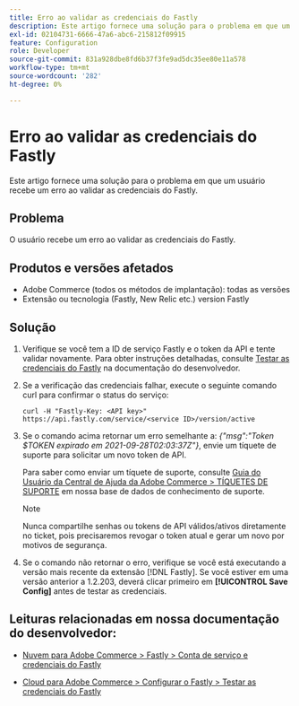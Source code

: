 ```yaml
---
title: Erro ao validar as credenciais do Fastly
description: Este artigo fornece uma solução para o problema em que um usuário recebe um erro ao validar as credenciais do Fastly.
exl-id: 02104731-6666-47a6-abc6-215812f09915
feature: Configuration
role: Developer
source-git-commit: 831a928dbe8fd6b37f3fe9ad5dc35ee80e11a578
workflow-type: tm+mt
source-wordcount: '282'
ht-degree: 0%

---
```


# Erro ao validar as credenciais do Fastly

Este artigo fornece uma solução para o problema em que um usuário recebe um erro ao validar as credenciais do Fastly.

## Problema

O usuário recebe um erro ao validar as credenciais do Fastly.

## Produtos e versões afetados

* Adobe Commerce (todos os métodos de implantação): todas as versões
* Extensão ou tecnologia (Fastly, New Relic etc.) version Fastly

## Solução

1. Verifique se você tem a ID de serviço Fastly e o token da API e tente validar novamente. Para obter instruções detalhadas, consulte [Testar as credenciais do Fastly](https://devdocs.magento.com/cloud/cdn/configure-fastly.html#test-the-fastly-credentials) na documentação do desenvolvedor.
1. Se a verificação das credenciais falhar, execute o seguinte comando curl para confirmar o status do serviço:

   ```curl
   curl -H "Fastly-Key: <API key>" https://api.fastly.com/service/<service ID>/version/active
   ```

1. Se o comando acima retornar um erro semelhante a: *{&quot;msg&quot;:&quot;Token $TOKEN expirado em 2021-09-28T02:03:37Z&quot;}*, envie um tíquete de suporte para solicitar um novo token de API.

   Para saber como enviar um tíquete de suporte, consulte [Guia do Usuário da Central de Ajuda da Adobe Commerce > TÍQUETES DE SUPORTE](/help/help-center-guide/help-center/magento-help-center-user-guide.md#support-tickets) em nossa base de dados de conhecimento de suporte.

   >[!NOTE]
   >
   >Nunca compartilhe senhas ou tokens de API válidos/ativos diretamente no ticket, pois precisaremos revogar o token atual e gerar um novo por motivos de segurança.

1. Se o comando não retornar o erro, verifique se você está executando a versão mais recente da extensão [!DNL Fastly]. Se você estiver em uma versão anterior a 1.2.203, deverá clicar primeiro em **[!UICONTROL Save Config]** antes de testar as credenciais.

## Leituras relacionadas em nossa documentação do desenvolvedor:

* [Nuvem para Adobe Commerce > Fastly > Conta de serviço e credenciais do Fastly](https://devdocs.magento.com/cloud/cdn/cloud-fastly.html#fastly-service-account-and-credentials)

* [Cloud para Adobe Commerce > Configurar o Fastly > Testar as credenciais do Fastly](https://devdocs.magento.com/cloud/cdn/configure-fastly.html#test-the-fastly-credentials)
